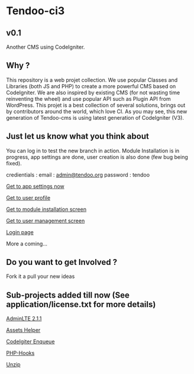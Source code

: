 Tendoo-ci3
=========
v0.1
---------
Another CMS using CodeIgniter. 

Why ?
------
This repository is a web projet collection. We use popular Classes and Libraries (both JS and PHP) to create a more powerful CMS based on CodeIgniter.
We are also inspired by existing CMS (for not wasting time reinventing the wheel) and use popular API such as Plugin API from WordPress.
This projet is a best collection of several solutions, brings out by contributors around the world, which love CI.
As you may see, this new generation of Tendoo-cms is using latest generation of CodeIgniter (V3).

Just let us know what you think about
-------------------------------------

You can log in to test the new branch in action. Module Installation is in progress, 
app settings are done, user creation is also done (few bug being fixed).

credientials : 
email : admin@tendoo.org
password : tendoo

[Get to app settings now](http://ci3.tendoo.org/index.php/dashboard/settings)

[Get to user profile](http://ci3.tendoo.org/index.php/dashboard/profile)

[Get to module installation screen](http://ci3.tendoo.org/index.php/dashboard/modules/install_zip)

[Get to user management screen](http://ci3.tendoo.org/index.php/dashboard/users)

[Login page](http://ci3.tendoo.org/index.php/sign-in)

More a coming...



Do you want to get Involved ?
-----------------------------
Fork it a pull your new ideas

Sub-projects added till now (See application/license.txt for more details)
---------------------------------------------------------------------------
[AdminLTE 2.1.1](https://github.com/almasaeed2010/AdminLTE)

[Assets Helper](https://github.com/sekati/codeigniter-asset-helper)

[CodeIgiter Enqueue](https://github.com/zajohnson/CodeIgniter-enqueue)

[PHP-Hooks](https://github.com/bainternet/PHP-Hooks)

[Unzip](https://github.com/philsturgeon/codeigniter-unzip/blob/master/libraries/Unzip.php)